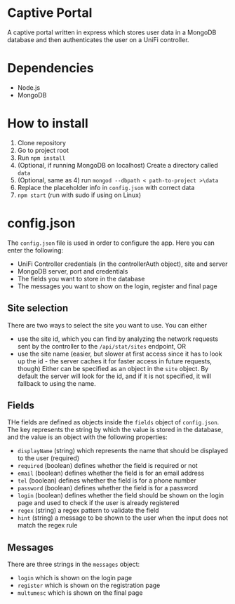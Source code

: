 Captive Portal
==============
A captive portal written in express which stores user data in a MongoDB database and then authenticates the user on a UniFi controller.

Dependencies
============

* Node.js
* MongoDB

How to install
==============

1. Clone repository
2. Go to project root
3. Run `npm install`
4. (Optional, if running MongoDB on localhost) Create a directory called `data`
5. (Optional, same as 4) run `mongod --dbpath < path-to-project >\data`
6. Replace the placeholder info in `config.json` with correct data
7. `npm start` (run with sudo if using on Linux)

config.json
===========
The `config.json` file is used in order to configure the app. Here you can enter the following:
* UniFi Controller credentials (in the controllerAuth object), site and server
* MongoDB server, port and credentials
* The fields you want to store in the database
* The messages you want to show on the login, register and final page

Site selection
--------------
There are two ways to select the site you want to use. You can either
* use the site id, which you can find by analyzing the network requests sent by the controller to the `/api/stat/sites` endpoint, OR
* use the site name (easier, but slower at first access since it has to look up the id - the server caches it for faster access in future requests, though)
Either can be specified as an object in the `site` object. By default the server will look for the id, and if it is not specified, it will fallback to using the name.

Fields
------
THe fields are defined as objects inside the `fields` object of `config.json`. The key represents the string by which the value is stored in the database, and the value is an object with the following properties:
* `displayName` (string) which represents the name that should be displayed to the user (required)
* `required`  (boolean) defines whether the field is required or not
* `email` (boolean) defines whether the field is for an email address
* `tel` (boolean) defines whether the field is for a phone number
* `password` (boolean) defines whether the field is for a password
* `login` (boolean) defines whether the field should be shown on the login page and used to check if the user is already registered
* `regex` (string) a regex pattern to validate the field
* `hint` (string) a message to be shown to the user when the input does not match the regex rule

Messages
--------
There are three strings in the `messages` object:
* `login` which is shown on the login page
* `register` which is shown on the registration page
* `multumesc` which is shown on the final page